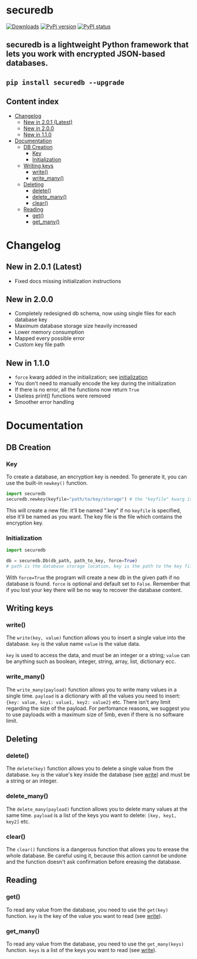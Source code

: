 <h1>securedb</h1>

[![Downloads](https://static.pepy.tech/personalized-badge/securedb?period=total&units=none&left_color=grey&right_color=blue&left_text=Downloads)](https://pypi.org/project/securedb) [![PyPi version](https://badgen.net/pypi/v/securedb/)](https://pypi.org/project/securedb) [![PyPI status](https://img.shields.io/pypi/status/securedb.svg)](https://pypi.python.org/pypi/securedb/)


## securedb is a lightweight Python framework that lets you work with encrypted JSON-based databases.
## `pip install securedb --upgrade`


## Content index

- [Changelog](#changelog)
  - [New in 2.0.1 (Latest)](#new-in-201-latest)
  - [New in 2.0.0](#new-in-200)
  - [New in 1.1.0](#new-in-110)
- [Documentation](#documentation)
  - [DB Creation](#db-creation)
    - [Key](#key)
    - [Initialization](#initialization)
  - [Writing keys](#writing-keys)
    - [write()](#write)
    - [write\_many()](#write_many)
  - [Deleting](#deleting)
    - [delete()](#delete)
    - [delete\_many()](#delete_many)
    - [clear()](#clear)
  - [Reading](#reading)
    - [get()](#get)
    - [get\_many()](#get_many)


# Changelog

## New in 2.0.1 (Latest)
-  Fixed docs missing initialization instructions

## New in 2.0.0
-  Completely redesigned db schema, now using single files for each database key
-  Maximum database storage size heavily increased
-  Lower memory consumption
-  Mapped every possible error
-  Custom key file path

## New in 1.1.0
-  `force` kwarg added in the initialization; see [initialization](#Initialization)
-  You don't need to manually encode the key during the initialization
-  If there is no error, all the functions now return `True`
-  Useless print() functions were removed
-  Smoother error handling


# Documentation



## DB Creation
### Key
To create a database, an encryption key is needed. To generate it, you can use the built-in `newkey()` function.
```py
import securedb
securedb.newkey(keyfile="path/to/key/storage") # the "keyfile" kwarg is optional and default set to ".key".
```
This will create a new file: it'll be named ".key" if no `keyfile` is specified, else it'll be named as you want.
The key file is the file which contains the encryption key.



### Initialization
```py
import securedb

db = securedb.Db(db_path, path_to_key, force=True)
# path is the database storage location, key is the path to the key file and force is described below.
```
With `force=True` the program will create a new db in the given path if no database is found. `force` is optional and default set to `False`.
Remember that if you lost your key there will be no way to recover the database content.



## Writing keys
### write()
The `write(key, value)` function allows you to insert a single value into the database.
`key` is the value name
`value` is the value data.

`key` is used to access the data, and must be an integer or a string;
`value` can be anything such as boolean, integer, string, array, list, dictionary ecc.

### write_many()
The `write_many(payload)` function allows you to write many values in a single time. 
`payload` is a dictionary with all the values you need to insert:
`{key: value, key1: value1, key2: value2}` etc.
There isn't any limit regarding the size of the payload. For perfomance reasons, we suggest you to use payloads with a maximum size of 5mb, even if there is no software limit.



## Deleting
### delete()
The `delete(key)` function allows you to delete a single value from the database.
`key` is the value's key inside the database (see [write](#writing)) and must be a string or an integer. 

### delete_many()
The `delete_many(payload)` function allows you to delete many values at the same time.
`payload` is a list of the keys you want to delete:
`[key, key1, key2]` etc. 

### clear()
The `clear()` functions is a dangerous function that allows you to erease the whole database. 
Be careful using it, because this action cannot be undone and the function doesn't ask confirmation before ereasing the database.



## Reading
### get()
To read any value from the database, you need to use the `get(key)` function.
`key` is the key of the value you want to read (see [write](#writing)).

### get_many()
To read any value from the database, you need to use the `get_many(keys)` function.
`keys` is a list of the keys you want to read (see [write](#writing)).
